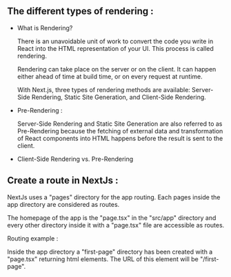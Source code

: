 ## The different types of rendering :

- What is Rendering?

  There is an unavoidable unit of work to convert the code you write in React into the HTML representation of your UI. This process is called rendering.

  Rendering can take place on the server or on the client. It can happen either ahead of time at build time, or on every request at runtime.

  With Next.js, three types of rendering methods are available: Server-Side Rendering, Static Site Generation, and Client-Side Rendering.

- Pre-Rendering :

  Server-Side Rendering and Static Site Generation are also referred to as Pre-Rendering because the fetching of external data and transformation of React components into HTML happens before the result is sent to the client.

- Client-Side Rendering vs. Pre-Rendering


## Create a route in NextJs : 

  NextJs uses a "pages" directory for the app routing. Each pages inside the app directory are considered as routes.

  The homepage of the app is the "page.tsx" in the "src/app" directory and every other directory inside it with a "page.tsx" file are accessible as routes. 

  Routing example : 

  Inside the app directory a "first-page" directory has been created with a "page.tsx" returning html elements.
  The URL of this element will be "/first-page".